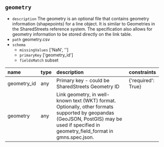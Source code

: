 ## `geometry`
  - `description` The geometry is an optional file that contains geometry information (shapepoints) for a line object. It is similar to Geometries in the SharedStreets reference system. The specification also allows for geometry information to be stored directly on the link table.
  - `path` geometry.csv
  - `schema`
      - `missingValues` ['NaN', '']
    - `primaryKey` ['geometry_id']
    - `fieldsMatch` subset
  
| name        | type   | description                                                                                                                                                                               | constraints        |
|:------------|:-------|:------------------------------------------------------------------------------------------------------------------------------------------------------------------------------------------|:-------------------|
| geometry_id | any    | Primary key - could be SharedStreets Geometry ID                                                                                                                                          | {'required': True} |
| geometry    | any    | Link geometry, in well-known text (WKT) format.  Optionally, other formats supported by geopandas (GeoJSON, PostGIS) may be used if specified in geometry_field_format in gmns.spec.json. |                    |
